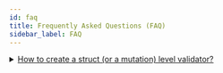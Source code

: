 ```yaml
---
id: faq
title: Frequently Asked Questions (FAQ)
sidebar_label: FAQ
---
```



<details>
<summary><a href="#mutation-level-validator">How to create a struct (or a mutation) level validator?</a></summary>
<p>

#### yes, even hidden code blocks!

```go
code
```

</p>
</details>